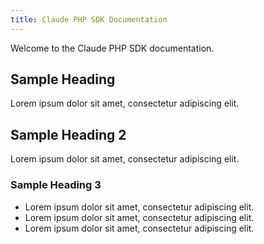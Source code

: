 ```yaml
---
title: Claude PHP SDK Documentation
---
```


Welcome to the Claude PHP SDK documentation.

## Sample Heading

Lorem ipsum dolor sit amet, consectetur adipiscing elit.

## Sample Heading 2

Lorem ipsum dolor sit amet, consectetur adipiscing elit.

### Sample Heading 3

- Lorem ipsum dolor sit amet, consectetur adipiscing elit.
- Lorem ipsum dolor sit amet, consectetur adipiscing elit.
- Lorem ipsum dolor sit amet, consectetur adipiscing elit.
